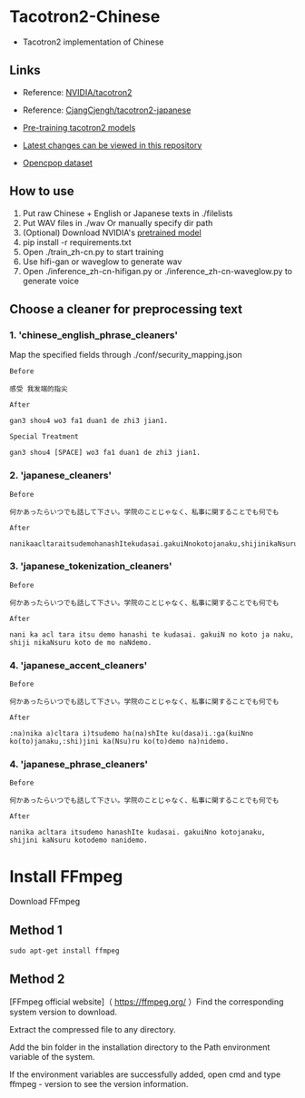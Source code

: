 # Tacotron2-Chinese

- Tacotron2 implementation of Chinese

## Links

- Reference: [NVIDIA/tacotron2](https://github.com/NVIDIA/tacotron2)

- Reference: [CjangCjengh/tacotron2-japanese](https://github.com/CjangCjengh/tacotron2-japanese)

- [Pre-training tacotron2 models](https://github.com/CjangCjengh/TTSModels)

- [Latest changes can be viewed in this repository](https://github.com/StarxSky/tacotron2-JP)

- [Opencpop dataset](https://wenet.org.cn/opencpop/)

## How to use

1. Put raw Chinese + English or Japanese texts in ./filelists
2. Put WAV files in ./wav Or manually specify dir path
3. (Optional) Download NVIDIA's [pretrained model](https://drive.google.com/file/d/1c5ZTuT7J08wLUoVZ2KkUs_VdZuJ86ZqA/view?usp=sharing)
4. pip install -r requirements.txt
5. Open ./train_zh-cn.py to start training
6. Use hifi-gan or waveglow to generate wav
7. Open ./inference_zh-cn-hifigan.py or ./inference_zh-cn-waveglow.py to generate voice

## Choose a cleaner for preprocessing text

### 1. 'chinese_english_phrase_cleaners'

Map the specified fields through ./conf/security_mapping.json

```
Before

感受 我发端的指尖

After

gan3 shou4 wo3 fa1 duan1 de zhi3 jian1.

Special Treatment

gan3 shou4 [SPACE] wo3 fa1 duan1 de zhi3 jian1.

```

### 2. 'japanese_cleaners'

```
Before

何かあったらいつでも話して下さい。学院のことじゃなく、私事に関することでも何でも

After

nanikaacltaraitsudemohanashItekudasai.gakuiNnokotojanaku,shijinikaNsurukotodemonanidemo.
```

### 3. 'japanese_tokenization_cleaners'

```
Before

何かあったらいつでも話して下さい。学院のことじゃなく、私事に関することでも何でも

After

nani ka acl tara itsu demo hanashi te kudasai. gakuiN no koto ja naku, shiji nikaNsuru koto de mo naNdemo.
```

### 4. 'japanese_accent_cleaners'

```
Before

何かあったらいつでも話して下さい。学院のことじゃなく、私事に関することでも何でも

After

:na)nika a)cltara i)tsudemo ha(na)shIte ku(dasa)i.:ga(kuiNno ko(to)janaku,:shi)jini ka(Nsu)ru ko(to)demo na)nidemo.
```

### 4. 'japanese_phrase_cleaners'
```
Before

何かあったらいつでも話して下さい。学院のことじゃなく、私事に関することでも何でも

After

nanika acltara itsudemo hanashIte kudasai. gakuiNno kotojanaku, shijini kaNsuru kotodemo nanidemo.
```
# Install FFmpeg

Download FFmpeg

## Method 1

```shell
sudo apt-get install ffmpeg
```

## Method 2

[FFmpeg official website]（ https://ffmpeg.org/ ）Find the corresponding system version to download.

Extract the compressed file to any directory.

Add the bin folder in the installation directory to the Path environment variable of the system.

If the environment variables are successfully added, open cmd and type ffmpeg - version to see the version information.